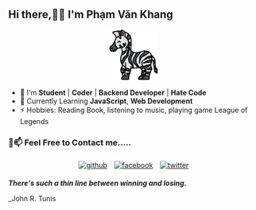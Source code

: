 
  ## Hi there,👋👋 I'm Phạm Văn Khang 

<p align="center">
<img width="20%" src="https://github.com/vkhang-stack/vkhang-stack/blob/master/zebra.png"/>
</p>


- 🔭 I'm **Student** | **Coder** | **Backend Developer** | **Hate Code**
- 🌱 Currently Learning **JavaScript**, **Web Development**
- ⚡ Hobbies: Reading Book, listening to music, playing game League of Legends

### 💬📫 Feel Free to Contact me.....

<p align="center">
	<a href="https://github.com/vkhangstack"><img alt="github" width="10%" style="padding:5px" src="https://img.icons8.com/clouds/100/000000/github.png"/></a>
	<a href="https://www.facebook.com/vkhang.pvkteam/"><img alt="facebook" width="10%" style="padding:5px" src="https://img.icons8.com/clouds/100/000000/facebook-new.png"/></a>
	<a href="https://twitter.com/hx10r"><img alt="twitter" width="10%" style="padding:5px" src="https://img.icons8.com/clouds/100/000000/twitter.png"/></a>
</p>

  _**There's such a thin line between winning and losing.**_

_John R. Tunis